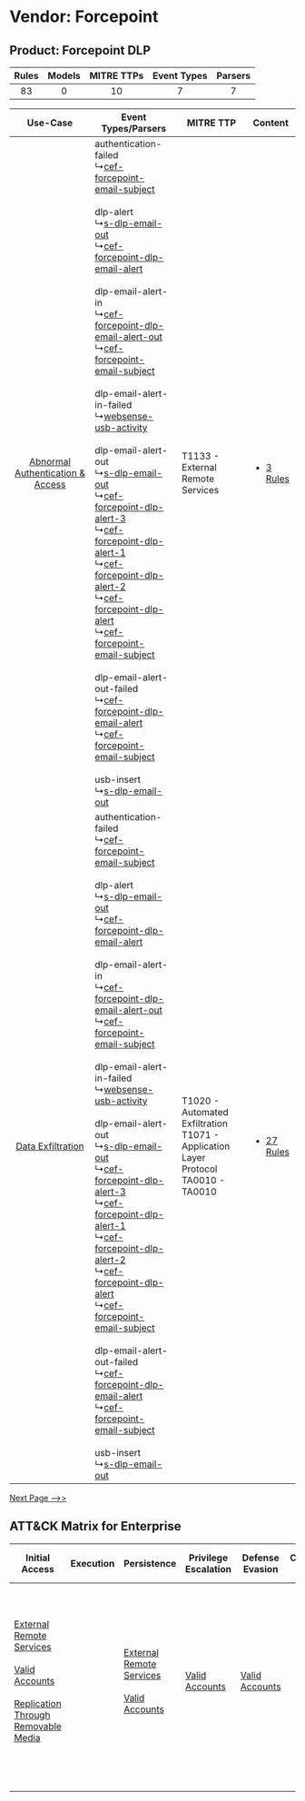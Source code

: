 Vendor: Forcepoint
==================
Product: Forcepoint DLP
-----------------------
| Rules | Models | MITRE TTPs | Event Types | Parsers |
|:-----:|:------:|:----------:|:-----------:|:-------:|
|  83   |   0    |     10     |      7      |    7    |

|    Use-Case    | Event Types/Parsers    | MITRE TTP    | Content    |
|:----:| ---- | ---- | ---- |
| [Abnormal Authentication & Access](../../../UseCases/uc_abnormal_authentication_&_access.md) |  authentication-failed<br> ↳[cef-forcepoint-email-subject](Ps/pC_cefforcepointemailsubject.md)<br><br> dlp-alert<br> ↳[s-dlp-email-out](Ps/pC_sdlpemailout.md)<br> ↳[cef-forcepoint-dlp-email-alert](Ps/pC_cefforcepointdlpemailalert.md)<br><br> dlp-email-alert-in<br> ↳[cef-forcepoint-dlp-email-alert-out](Ps/pC_cefforcepointdlpemailalertout.md)<br> ↳[cef-forcepoint-email-subject](Ps/pC_cefforcepointemailsubject.md)<br><br> dlp-email-alert-in-failed<br> ↳[websense-usb-activity](Ps/pC_websenseusbactivity.md)<br><br> dlp-email-alert-out<br> ↳[s-dlp-email-out](Ps/pC_sdlpemailout.md)<br> ↳[cef-forcepoint-dlp-alert-3](Ps/pC_cefforcepointdlpalert3.md)<br> ↳[cef-forcepoint-dlp-alert-1](Ps/pC_cefforcepointdlpalert1.md)<br> ↳[cef-forcepoint-dlp-alert-2](Ps/pC_cefforcepointdlpalert2.md)<br> ↳[cef-forcepoint-dlp-alert](Ps/pC_cefforcepointdlpalert.md)<br> ↳[cef-forcepoint-email-subject](Ps/pC_cefforcepointemailsubject.md)<br><br> dlp-email-alert-out-failed<br> ↳[cef-forcepoint-dlp-email-alert](Ps/pC_cefforcepointdlpemailalert.md)<br> ↳[cef-forcepoint-email-subject](Ps/pC_cefforcepointemailsubject.md)<br><br> usb-insert<br> ↳[s-dlp-email-out](Ps/pC_sdlpemailout.md)<br> | T1133 - External Remote Services<br>    | [<ul><li>3 Rules</li></ul>](RM/r_m_forcepoint_forcepoint_dlp_Abnormal_Authentication_&_Access.md) |
|    [Data Exfiltration](../../../UseCases/uc_data_exfiltration.md)    |  authentication-failed<br> ↳[cef-forcepoint-email-subject](Ps/pC_cefforcepointemailsubject.md)<br><br> dlp-alert<br> ↳[s-dlp-email-out](Ps/pC_sdlpemailout.md)<br> ↳[cef-forcepoint-dlp-email-alert](Ps/pC_cefforcepointdlpemailalert.md)<br><br> dlp-email-alert-in<br> ↳[cef-forcepoint-dlp-email-alert-out](Ps/pC_cefforcepointdlpemailalertout.md)<br> ↳[cef-forcepoint-email-subject](Ps/pC_cefforcepointemailsubject.md)<br><br> dlp-email-alert-in-failed<br> ↳[websense-usb-activity](Ps/pC_websenseusbactivity.md)<br><br> dlp-email-alert-out<br> ↳[s-dlp-email-out](Ps/pC_sdlpemailout.md)<br> ↳[cef-forcepoint-dlp-alert-3](Ps/pC_cefforcepointdlpalert3.md)<br> ↳[cef-forcepoint-dlp-alert-1](Ps/pC_cefforcepointdlpalert1.md)<br> ↳[cef-forcepoint-dlp-alert-2](Ps/pC_cefforcepointdlpalert2.md)<br> ↳[cef-forcepoint-dlp-alert](Ps/pC_cefforcepointdlpalert.md)<br> ↳[cef-forcepoint-email-subject](Ps/pC_cefforcepointemailsubject.md)<br><br> dlp-email-alert-out-failed<br> ↳[cef-forcepoint-dlp-email-alert](Ps/pC_cefforcepointdlpemailalert.md)<br> ↳[cef-forcepoint-email-subject](Ps/pC_cefforcepointemailsubject.md)<br><br> usb-insert<br> ↳[s-dlp-email-out](Ps/pC_sdlpemailout.md)<br> | T1020 - Automated Exfiltration<br>T1071 - Application Layer Protocol<br>TA0010 - TA0010<br> | [<ul><li>27 Rules</li></ul>](RM/r_m_forcepoint_forcepoint_dlp_Data_Exfiltration.md)    |
[Next Page -->>](2_ds_forcepoint_forcepoint_dlp.md)

ATT&CK Matrix for Enterprise
----------------------------
| Initial Access                                                                                                                                                                                                                           | Execution | Persistence                                                                                                                                      | Privilege Escalation                                                | Defense Evasion                                                     | Credential Access | Discovery | Lateral Movement                                                                         | Collection | Command and Control                                                                                                                                                                                                      | Exfiltration                                                                                                                                                                                                                                                                                                                                                                                                                                                                                                                           | Impact |
| ---------------------------------------------------------------------------------------------------------------------------------------------------------------------------------------------------------------------------------------- | --------- | ------------------------------------------------------------------------------------------------------------------------------------------------ | ------------------------------------------------------------------- | ------------------------------------------------------------------- | ----------------- | --------- | ---------------------------------------------------------------------------------------- | ---------- | ------------------------------------------------------------------------------------------------------------------------------------------------------------------------------------------------------------------------ | -------------------------------------------------------------------------------------------------------------------------------------------------------------------------------------------------------------------------------------------------------------------------------------------------------------------------------------------------------------------------------------------------------------------------------------------------------------------------------------------------------------------------------------- | ------ |
| [External Remote Services](https://attack.mitre.org/techniques/T1133)<br><br>[Valid Accounts](https://attack.mitre.org/techniques/T1078)<br><br>[Replication Through Removable Media](https://attack.mitre.org/techniques/T1091)<br><br> |           | [External Remote Services](https://attack.mitre.org/techniques/T1133)<br><br>[Valid Accounts](https://attack.mitre.org/techniques/T1078)<br><br> | [Valid Accounts](https://attack.mitre.org/techniques/T1078)<br><br> | [Valid Accounts](https://attack.mitre.org/techniques/T1078)<br><br> |                   |           | [Replication Through Removable Media](https://attack.mitre.org/techniques/T1091)<br><br> |            | [Proxy: Multi-hop Proxy](https://attack.mitre.org/techniques/T1090/003)<br><br>[Application Layer Protocol](https://attack.mitre.org/techniques/T1071)<br><br>[Proxy](https://attack.mitre.org/techniques/T1090)<br><br> | [Exfiltration Over Alternative Protocol](https://attack.mitre.org/techniques/T1048)<br><br>[Exfiltration Over Alternative Protocol: Exfiltration Over Unencrypted/Obfuscated Non-C2 Protocol](https://attack.mitre.org/techniques/T1048/003)<br><br>[Exfiltration Over Physical Medium: Exfiltration over USB](https://attack.mitre.org/techniques/T1052/001)<br><br>[Exfiltration Over Physical Medium](https://attack.mitre.org/techniques/T1052)<br><br>[Automated Exfiltration](https://attack.mitre.org/techniques/T1020)<br><br> |        |